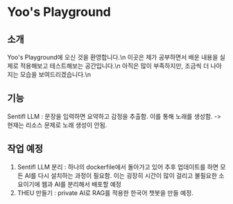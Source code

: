 # Yoo's Playground

## 소개
Yoo's Playground에 오신 것을 환영합니다.\n
이곳은 제가 공부하면서 배운 내용을 실제로 적용해보고 테스트해보는 공간입니다.\n
아직은 많이 부족하지만, 조금씩 더 나아지는 모습을 보여드리겠습니다.\n

## 기능
Sentifl LLM : 문장을 입력하면 요약하고 감정을 추출함. 이를 통해 노래를 생성함.
    -> 현재는 리소스 문제로 노래 생성이 안됨.


## 작업 예정
1. Sentifl LLM 분리 : 하나의 dockerfile에서 돌아가고 있어 추후 업데이트를 하면 모든 AI를 다시 설치하는 과정이 필요함. 이는 굉장히 시간이 많이 걸리고 불필요한 소요이기에 웹과 AI를 분리해서 배포할 예정
2. THEU 만들기 : private AI로 RAG를 적용한 한국어 챗봇을 만들 예정.